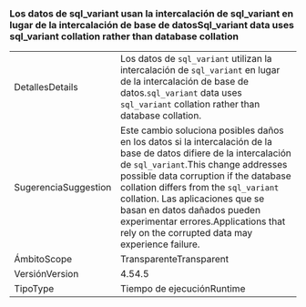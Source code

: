 ### <a name="sqlvariant-data-uses-sqlvariant-collation-rather-than-database-collation"></a><span data-ttu-id="22568-101">Los datos de sql_variant usan la intercalación de sql_variant en lugar de la intercalación de base de datos</span><span class="sxs-lookup"><span data-stu-id="22568-101">Sql_variant data uses sql_variant collation rather than database collation</span></span>

|   |   |
|---|---|
|<span data-ttu-id="22568-102">Detalles</span><span class="sxs-lookup"><span data-stu-id="22568-102">Details</span></span>|<span data-ttu-id="22568-103">Los datos de <code>sql_variant</code> utilizan la intercalación de <code>sql_variant</code> en lugar de la intercalación de base de datos.</span><span class="sxs-lookup"><span data-stu-id="22568-103"><code>sql_variant</code> data uses <code>sql_variant</code> collation rather than database collation.</span></span>|
|<span data-ttu-id="22568-104">Sugerencia</span><span class="sxs-lookup"><span data-stu-id="22568-104">Suggestion</span></span>|<span data-ttu-id="22568-105">Este cambio soluciona posibles daños en los datos si la intercalación de la base de datos difiere de la intercalación de <code>sql_variant</code>.</span><span class="sxs-lookup"><span data-stu-id="22568-105">This change addresses possible data corruption if the database collation differs from the <code>sql_variant</code> collation.</span></span> <span data-ttu-id="22568-106">Las aplicaciones que se basan en datos dañados pueden experimentar errores.</span><span class="sxs-lookup"><span data-stu-id="22568-106">Applications that rely on the corrupted data may experience failure.</span></span>|
|<span data-ttu-id="22568-107">Ámbito</span><span class="sxs-lookup"><span data-stu-id="22568-107">Scope</span></span>|<span data-ttu-id="22568-108">Transparente</span><span class="sxs-lookup"><span data-stu-id="22568-108">Transparent</span></span>|
|<span data-ttu-id="22568-109">Versión</span><span class="sxs-lookup"><span data-stu-id="22568-109">Version</span></span>|<span data-ttu-id="22568-110">4.5</span><span class="sxs-lookup"><span data-stu-id="22568-110">4.5</span></span>|
|<span data-ttu-id="22568-111">Tipo</span><span class="sxs-lookup"><span data-stu-id="22568-111">Type</span></span>|<span data-ttu-id="22568-112">Tiempo de ejecución</span><span class="sxs-lookup"><span data-stu-id="22568-112">Runtime</span></span>|

